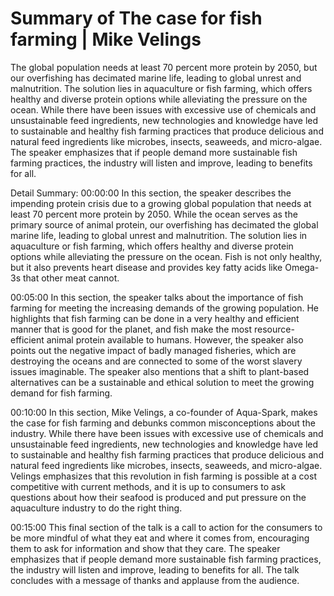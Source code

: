 # Summary of The case for fish farming | Mike Velings

The global population needs at least 70 percent more protein by 2050, but our overfishing has decimated marine life, leading to global unrest and malnutrition. The solution lies in aquaculture or fish farming, which offers healthy and diverse protein options while alleviating the pressure on the ocean. While there have been issues with excessive use of chemicals and unsustainable feed ingredients, new technologies and knowledge have led to sustainable and healthy fish farming practices that produce delicious and natural feed ingredients like microbes, insects, seaweeds, and micro-algae. The speaker emphasizes that if people demand more sustainable fish farming practices, the industry will listen and improve, leading to benefits for all.

Detail Summary: 
00:00:00
In this section, the speaker describes the impending protein crisis due to a growing global population that needs at least 70 percent more protein by 2050. While the ocean serves as the primary source of animal protein, our overfishing has decimated the global marine life, leading to global unrest and malnutrition. The solution lies in aquaculture or fish farming, which offers healthy and diverse protein options while alleviating the pressure on the ocean. Fish is not only healthy, but it also prevents heart disease and provides key fatty acids like Omega-3s that other meat cannot.

00:05:00
In this section, the speaker talks about the importance of fish farming for meeting the increasing demands of the growing population. He highlights that fish farming can be done in a very healthy and efficient manner that is good for the planet, and fish make the most resource-efficient animal protein available to humans. However, the speaker also points out the negative impact of badly managed fisheries, which are destroying the oceans and are connected to some of the worst slavery issues imaginable. The speaker also mentions that a shift to plant-based alternatives can be a sustainable and ethical solution to meet the growing demand for fish farming.

00:10:00
In this section, Mike Velings, a co-founder of Aqua-Spark, makes the case for fish farming and debunks common misconceptions about the industry. While there have been issues with excessive use of chemicals and unsustainable feed ingredients, new technologies and knowledge have led to sustainable and healthy fish farming practices that produce delicious and natural feed ingredients like microbes, insects, seaweeds, and micro-algae. Velings emphasizes that this revolution in fish farming is possible at a cost competitive with current methods, and it is up to consumers to ask questions about how their seafood is produced and put pressure on the aquaculture industry to do the right thing.

00:15:00
This final section of the talk is a call to action for the consumers to be more mindful of what they eat and where it comes from, encouraging them to ask for information and show that they care. The speaker emphasizes that if people demand more sustainable fish farming practices, the industry will listen and improve, leading to benefits for all. The talk concludes with a message of thanks and applause from the audience.

